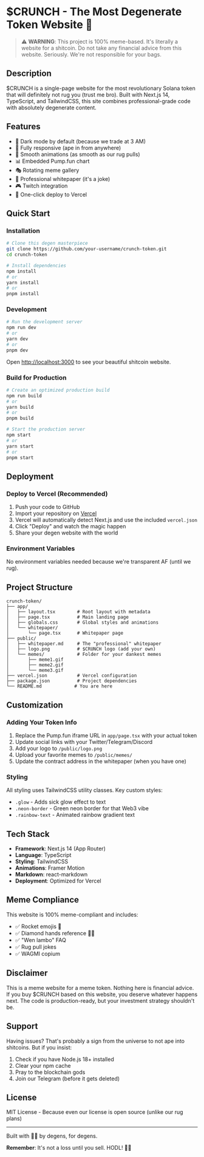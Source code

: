 # $CRUNCH - The Most Degenerate Token Website 🚀

> ⚠️ **WARNING**: This project is 100% meme-based. It's literally a website for a shitcoin. Do not take any financial advice from this website. Seriously. We're not responsible for your bags.

## Description

$CRUNCH is a single-page website for the most revolutionary Solana token that will definitely not rug you (trust me bro). Built with Next.js 14, TypeScript, and TailwindCSS, this site combines professional-grade code with absolutely degenerate content.

## Features

- 🌙 Dark mode by default (because we trade at 3 AM)
- 📱 Fully responsive (ape in from anywhere)
- 🎨 Smooth animations (as smooth as our rug pulls)
- 📊 Embedded Pump.fun chart
- 🎭 Rotating meme gallery
- 📜 Professional whitepaper (it's a joke)
- 🎮 Twitch integration
- 🚀 One-click deploy to Vercel

## Quick Start

### Installation

```bash
# Clone this degen masterpiece
git clone https://github.com/your-username/crunch-token.git
cd crunch-token

# Install dependencies
npm install
# or
yarn install
# or
pnpm install
```

### Development

```bash
# Run the development server
npm run dev
# or
yarn dev
# or
pnpm dev
```

Open [http://localhost:3000](http://localhost:3000) to see your beautiful shitcoin website.

### Build for Production

```bash
# Create an optimized production build
npm run build
# or
yarn build
# or
pnpm build

# Start the production server
npm start
# or
yarn start
# or
pnpm start
```

## Deployment

### Deploy to Vercel (Recommended)

1. Push your code to GitHub
2. Import your repository on [Vercel](https://vercel.com)
3. Vercel will automatically detect Next.js and use the included `vercel.json`
4. Click "Deploy" and watch the magic happen
5. Share your degen website with the world

### Environment Variables

No environment variables needed because we're transparent AF (until we rug).

## Project Structure

```
crunch-token/
├── app/
│   ├── layout.tsx        # Root layout with metadata
│   ├── page.tsx          # Main landing page
│   ├── globals.css       # Global styles and animations
│   └── whitepaper/
│       └── page.tsx      # Whitepaper page
├── public/
│   ├── whitepaper.md     # The "professional" whitepaper
│   ├── logo.png          # $CRUNCH logo (add your own)
│   └── memes/            # Folder for your dankest memes
│       ├── meme1.gif
│       ├── meme2.gif
│       └── meme3.gif
├── vercel.json           # Vercel configuration
├── package.json          # Project dependencies
└── README.md            # You are here
```

## Customization

### Adding Your Token Info

1. Replace the Pump.fun iframe URL in `app/page.tsx` with your actual token
2. Update social links with your Twitter/Telegram/Discord
3. Add your logo to `/public/logo.png`
4. Upload your favorite memes to `/public/memes/`
5. Update the contract address in the whitepaper (when you have one)

### Styling

All styling uses TailwindCSS utility classes. Key custom styles:
- `.glow` - Adds sick glow effect to text
- `.neon-border` - Green neon border for that Web3 vibe
- `.rainbow-text` - Animated rainbow gradient text

## Tech Stack

- **Framework**: Next.js 14 (App Router)
- **Language**: TypeScript
- **Styling**: TailwindCSS
- **Animations**: Framer Motion
- **Markdown**: react-markdown
- **Deployment**: Optimized for Vercel

## Meme Compliance

This website is 100% meme-compliant and includes:
- ✅ Rocket emojis 🚀
- ✅ Diamond hands reference 💎🙌
- ✅ "Wen lambo" FAQ
- ✅ Rug pull jokes
- ✅ WAGMI copium

## Disclaimer

This is a meme website for a meme token. Nothing here is financial advice. If you buy $CRUNCH based on this website, you deserve whatever happens next. The code is production-ready, but your investment strategy shouldn't be.

## Support

Having issues? That's probably a sign from the universe to not ape into shitcoins. But if you insist:

1. Check if you have Node.js 18+ installed
2. Clear your npm cache
3. Pray to the blockchain gods
4. Join our Telegram (before it gets deleted)

## License

MIT License - Because even our license is open source (unlike our rug plans)

---

Built with 💎🙌 by degens, for degens.

**Remember**: It's not a loss until you sell. HODL! 🚀🌙